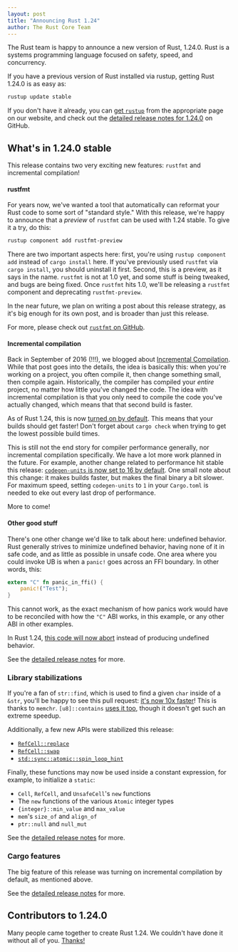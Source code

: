 ```yaml
---
layout: post
title: "Announcing Rust 1.24"
author: The Rust Core Team
---
```


The Rust team is happy to announce a new version of Rust, 1.24.0. Rust is a
systems programming language focused on safety, speed, and concurrency.

If you have a previous version of Rust installed via rustup, getting Rust
1.24.0 is as easy as:

```bash
rustup update stable
```

If you don't have it already, you can [get `rustup`][install] from the
appropriate page on our website, and check out the [detailed release notes for
1.24.0][notes] on GitHub.

[install]: https://www.rust-lang.org/install.html
[notes]: https://github.com/rust-lang/rust/blob/master/RELEASES.md#version-1240-2018-02-15

## What's in 1.24.0 stable

This release contains two very exciting new features: `rustfmt` and incremental compilation!

#### rustfmt

For years now, we've wanted a tool that automatically can reformat your Rust code to some sort
of "standard style." With this release, we're happy to announce that a *preview* of `rustfmt`
can be used with 1.24 stable. To give it a try, do this:

```bash
rustup component add rustfmt-preview
```

There are two important aspects here: first, you're using `rustup component
add` instead of `cargo install` here. If you've previously used `rustfmt` via
`cargo install`, you should uninstall it first. Second, this is a preview, as
it says in the name. `rustfmt` is not at 1.0 yet, and some stuff is being
tweaked, and bugs are being fixed. Once `rustfmt` hits 1.0, we'll be
releasing a `rustfmt` component and deprecating `rustfmt-preview`.

In the near future, we plan on writing a post about this release strategy, as it's big
enough for its own post, and is broader than just this release.

For more, please check out [`rustfmt` on GitHub](https://github.com/rust-lang-nursery/rustfmt).

#### Incremental compilation

Back in September of 2016 (!!!), we blogged about [Incremental Compilation](https://blog.rust-lang.org/2016/09/08/incremental.html).
While that post goes into the details, the idea is basically this: when you're working on
a project, you often compile it, then change something small, then compile again. Historically,
the compiler has compiled your *entire* project, no matter how little you've changed the code.
The idea with incremental compilation is that you only need to compile the code you've actually
changed, which means that that second build is faster.

As of Rust 1.24, this is now [turned on by default](https://github.com/rust-lang/cargo/pull/4817).
This means that your builds should get faster! Don't forget about `cargo check` when trying
to get the lowest possible build times.

This is still not the end story for compiler performance generally, nor incremental compilation
specifically. We have a lot more work planned in the future. For example, another change
related to performance hit stable this release:
[`codegen-units` is now set to 16 by default](https://github.com/rust-lang/rust/pull/46910).
One small note about this change: it makes builds faster, but makes the final binary a bit
slower. For maximum speed, setting `codegen-units` to `1` in your `Cargo.toml` is needed
to eke out every last drop of performance.

More to come!

#### Other good stuff

There's one other change we'd like to talk about here: undefined behavior. Rust generally
strives to minimize undefined behavior, having none of it in safe code, and as little as
possible in unsafe code. One area where you could invoke UB is when a `panic!` goes
across an FFI boundary. In other words, this:

```rust
extern "C" fn panic_in_ffi() {
    panic!("Test");
}
```

This cannot work, as the exact mechanism of how panics work would have to be reconciled
with how the `"C"` ABI works, in this example, or any other ABI in other examples.

In Rust 1.24, [this code will now abort](https://github.com/rust-lang/rust/pull/46833)
instead of producing undefined behavior.

See the [detailed release notes][notes] for more.

### Library stabilizations

If you're a fan of `str::find`, which is used to find a given `char` inside of a `&str`, you'll be
happy to see this pull request: [it's now 10x faster](https://github.com/rust-lang/rust/pull/46735)!
This is thanks to `memchr`. `[u8]::contains` [uses it too](https://github.com/rust-lang/rust/pull/46713),
though it doesn't get such an extreme speedup.

Additionally, a few new APIs were stabilized this release:

* [`RefCell::replace`](https://doc.rust-lang.org/std/cell/struct.RefCell.html#method.replace)
* [`RefCell::swap`](https://doc.rust-lang.org/std/cell/struct.RefCell.html#method.swap)
* [`std::sync::atomic::spin_loop_hint`](https://doc.rust-lang.org/std/sync/atomic/fn.spin_loop_hint.html)

Finally, these functions may now be used inside a constant expression, for example, to initialize a `static`:

* `Cell`, `RefCell`, and `UnsafeCell`'s `new` functions
* The `new` functions of the various `Atomic` integer types
* `{integer}::min_value` and `max_value`
* `mem`'s `size_of` and `align_of`
* `ptr::null` and `null_mut`

See the [detailed release notes][notes] for more.

### Cargo features

The big feature of this release was turning on incremental compilation by default, as mentioned above.

See the [detailed release notes][notes] for more.

## Contributors to 1.24.0

Many people came together to create Rust 1.24. We couldn't have done it
without all of you. [Thanks!](https://thanks.rust-lang.org/rust/1.24.0)
